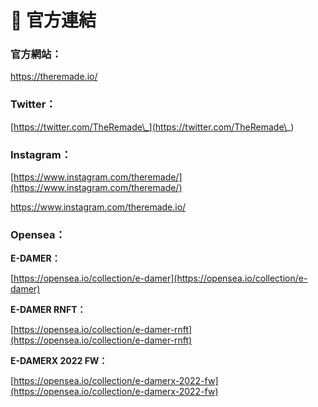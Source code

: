 # 🔗 官方連結

### 官方網站：

[https://theremade.io/ ](https://theremade.io/)

### Twitter：

[https://twitter.com/TheRemade\_](https://twitter.com/TheRemade\_)

### Instagram：

[https://www.instagram.com/theremade/](https://www.instagram.com/theremade/)

[https://www.instagram.com/theremade.io/  ](https://www.instagram.com/theremade.io/)

### Opensea：

**E-DAMER：**

[https://opensea.io/collection/e-damer](https://opensea.io/collection/e-damer)

**E-DAMER RNFT：**

[https://opensea.io/collection/e-damer-rnft](https://opensea.io/collection/e-damer-rnft)

**E-DAMERX 2022 FW：**

[https://opensea.io/collection/e-damerx-2022-fw](https://opensea.io/collection/e-damerx-2022-fw)

